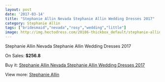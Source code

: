 ```yaml
---
layout: post
date: '2017-03-14'
title: "Stephanie Allin Nevada Stephanie Allin Wedding Dresses 2017"
category: Stephanie Allin
tags: ["bridesmaid","nevada","rosy","wedding","little"]
image: http://img.hectodress.com/20186-thickbox_default/stephanie-allin-nevada-stephanie-allin-wedding-dresses-2013.jpg
---
```

Stephanie Allin Nevada Stephanie Allin Wedding Dresses 2017

On Sales: **$256.8**
<a href="https://www.hectodress.com/stephanie-allin/9358-stephanie-allin-nevada-stephanie-allin-wedding-dresses-2013.html"><amp-img layout="responsive" width="600" height="600" src="//img.hectodress.com/20186-thickbox_default/stephanie-allin-nevada-stephanie-allin-wedding-dresses-2013.jpg" alt="Stephanie Allin Nevada Stephanie Allin Wedding Dresses 2017 0" /></a>
<a href="https://www.hectodress.com/stephanie-allin/9358-stephanie-allin-nevada-stephanie-allin-wedding-dresses-2013.html"><amp-img layout="responsive" width="600" height="600" src="//img.hectodress.com/20188-thickbox_default/stephanie-allin-nevada-stephanie-allin-wedding-dresses-2013.jpg" alt="Stephanie Allin Nevada Stephanie Allin Wedding Dresses 2017 1" /></a>
<a href="https://www.hectodress.com/stephanie-allin/9358-stephanie-allin-nevada-stephanie-allin-wedding-dresses-2013.html"><amp-img layout="responsive" width="600" height="600" src="//img.hectodress.com/20187-thickbox_default/stephanie-allin-nevada-stephanie-allin-wedding-dresses-2013.jpg" alt="Stephanie Allin Nevada Stephanie Allin Wedding Dresses 2017 2" /></a>

Buy it: [Stephanie Allin Nevada Stephanie Allin Wedding Dresses 2017](https://www.hectodress.com/stephanie-allin/9358-stephanie-allin-nevada-stephanie-allin-wedding-dresses-2013.html "Stephanie Allin Nevada Stephanie Allin Wedding Dresses 2017")

View more: [Stephanie Allin](https://www.hectodress.com/154-stephanie-allin "Stephanie Allin")